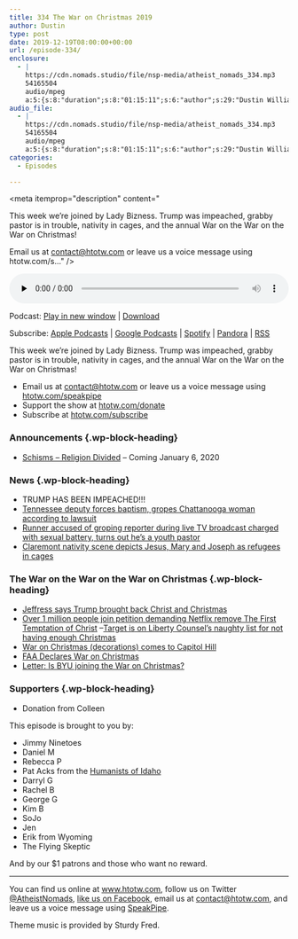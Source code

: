 ```yaml
---
title: 334 The War on Christmas 2019
author: Dustin
type: post
date: 2019-12-19T08:00:00+00:00
url: /episode-334/
enclosure:
  - |
    https://cdn.nomads.studio/file/nsp-media/atheist_nomads_334.mp3
    54165504
    audio/mpeg
    a:5:{s:8:"duration";s:8:"01:15:11";s:6:"author";s:29:"Dustin Williams, Lady Bizness";s:8:"explicit";s:1:"1";s:13:"episode_title";s:25:"The War on Christmas 2019";s:10:"episode_no";s:3:"334";}
audio_file:
  - |
    https://cdn.nomads.studio/file/nsp-media/atheist_nomads_334.mp3
    54165504
    audio/mpeg
    a:5:{s:8:"duration";s:8:"01:15:11";s:6:"author";s:29:"Dustin Williams, Lady Bizness";s:8:"explicit";s:1:"1";s:13:"episode_title";s:25:"The War on Christmas 2019";s:10:"episode_no";s:3:"334";}
categories:
  - Episodes

---
```

<div itemscope itemtype="http://schema.org/AudioObject">
  <meta itemprop="name" content="334 The War on Christmas 2019" />
  
  <meta itemprop="uploadDate" content="2019-12-19T01:00:00-07:00" />
  
  <meta itemprop="encodingFormat" content="audio/mpeg" />
  
  <meta itemprop="duration" content="PT1H15M11S" />
  
  <meta itemprop="description" content="


This week we’re joined by Lady Bizness. Trump was impeached, grabby pastor is in trouble, nativity in cages, and the annual War on the War on the War on Christmas!








Email us at contact@htotw.com or leave us a voice message using htotw.com/s..." />
  
  <meta itemprop="contentUrl" content="https://dts.podtrac.com/redirect.mp3/cdn.nomads.studio/file/nsp-media/atheist_nomads_334.mp3" />
  
  <meta itemprop="contentSize" content="51.7" />
  
  <div class="powerpress_player" id="powerpress_player_8597">
    <audio class="wp-audio-shortcode" id="audio-4159-341" preload="none" style="width: 100%;" controls="controls"><source type="audio/mpeg" src="https://dts.podtrac.com/redirect.mp3/cdn.nomads.studio/file/nsp-media/atheist_nomads_334.mp3?_=341" /><a href="https://dts.podtrac.com/redirect.mp3/cdn.nomads.studio/file/nsp-media/atheist_nomads_334.mp3">https://dts.podtrac.com/redirect.mp3/cdn.nomads.studio/file/nsp-media/atheist_nomads_334.mp3</a></audio>
  </div>
</div>

<p class="powerpress_links powerpress_links_mp3">
  Podcast: <a href="https://dts.podtrac.com/redirect.mp3/cdn.nomads.studio/file/nsp-media/atheist_nomads_334.mp3" class="powerpress_link_pinw" target="_blank" title="Play in new window" onclick="return powerpress_pinw('https://htotw.com/?powerpress_pinw=4159-podcast');" rel="nofollow">Play in new window</a> | <a href="https://dts.podtrac.com/redirect.mp3/cdn.nomads.studio/file/nsp-media/atheist_nomads_334.mp3" class="powerpress_link_d" title="Download" rel="nofollow" download="atheist_nomads_334.mp3">Download</a>
</p>

<p class="powerpress_links powerpress_subscribe_links">
  Subscribe: <a href="https://podcasts.apple.com/us/podcast/humanists-take-on-the-world/id530050098?mt=2&ls=1" class="powerpress_link_subscribe powerpress_link_subscribe_itunes" target="_blank" title="Subscribe on Apple Podcasts" rel="nofollow">Apple Podcasts</a> | <a href="https://www.google.com/podcasts?feed=aHR0cDovL2F0aGVpc3Rub21hZHMubGlic3luLmNvbS9yc3M%3D" class="powerpress_link_subscribe powerpress_link_subscribe_googleplay" target="_blank" title="Subscribe on Google Podcasts" rel="nofollow">Google Podcasts</a> | <a href="https://open.spotify.com/show/3LzK2xZGike6Tc1GEMtMbr?si=LieN9SNuTpq96smuaUsH8A" class="powerpress_link_subscribe powerpress_link_subscribe_spotify" target="_blank" title="Subscribe on Spotify" rel="nofollow">Spotify</a> | <a href="https://www.pandora.com/podcast/atheist-nomads/PC:10122?corr=62071012&part=ug" class="powerpress_link_subscribe powerpress_link_subscribe_pandora" target="_blank" title="Subscribe on Pandora" rel="nofollow">Pandora</a> | <a href="https://htotw.com/feed/podcast/" class="powerpress_link_subscribe powerpress_link_subscribe_rss" target="_blank" title="Subscribe via RSS" rel="nofollow">RSS</a>
</p>

This week we’re joined by Lady Bizness. Trump was impeached, grabby pastor is in trouble, nativity in cages, and the annual War on the War on the War on Christmas!

<!--more-->

  * Email us at <a href="mailto:contact@htotw.com” target=" rel="noopener noreferrer">contact@htotw.com</a> or leave us a voice message using <a href="https://htotw.com/speakpipe" target="_blank" rel="noopener noreferrer">htotw.com/speakpipe</a>
  * Support the show at <a href="https://htotw.com/donate" target="_blank" rel="noopener noreferrer">htotw.com/donate</a>
  * Subscribe at <a href="https://htotw.com/subscribe" target="_blank" rel="noopener noreferrer">htotw.com/subscribe</a>

### Announcements {.wp-block-heading}

  * [Schisms &#8211; Religion Divided][1] &#8211; Coming January 6, 2020

### News {.wp-block-heading}

  * TRUMP HAS BEEN IMPEACHED!!!
  * [Tennessee deputy forces baptism, gropes Chattanooga woman according to lawsuit][2]
  * [Runner accused of groping reporter during live TV broadcast charged with sexual battery, turns out he’s a youth pastor][3]
  * [Claremont nativity scene depicts Jesus, Mary and Joseph as refugees in cages][4]

### The War on the War on the War on Christmas {.wp-block-heading}

  * [Jeffress says Trump brought back Christ and Christmas][5]
  * [Over 1 million people join petition demanding Netflix remove The First Temptation of Christ][6] &#8211;[Target is on Liberty Counsel’s naughty list for not having enough Christmas][7]
  * [War on Christmas (decorations) comes to Capitol Hill][8]
  * [FAA Declares War on Christmas][9]
  * [Letter: Is BYU joining the War on Christmas?][10]

### Supporters {.wp-block-heading}

  * Donation from Colleen

This episode is brought to you by:

  * Jimmy Ninetoes
  * Daniel M
  * Rebecca P
  * Pat Acks from the <a href="https://www.humanistsofidaho.org" target="_blank" rel="noopener noreferrer">Humanists of Idaho</a>
  * Darryl G
  * Rachel B
  * George G
  * Kim B
  * SoJo
  * Jen
  * Erik from Wyoming
  * The Flying Skeptic

And by our $1 patrons and those who want no reward.

<hr class="wp-block-separator" />

You can find us online at <a href="https://www.htotw.com/" target="_blank" rel="noopener noreferrer">www.htotw.com</a>, follow us on Twitter <a href="https://twitter.com/AtheistNomads" target="_blank" rel="noopener noreferrer">@AtheistNomads</a>, <a href="https://htotw.com/facebook" target="_blank" rel="noopener noreferrer">like us on Facebook</a>, email us at <contact@htotw.com>, and leave us a voice message using <a href="https://htotw.com/speakpipe" target="_blank" rel="noopener noreferrer">SpeakPipe</a>.

Theme music is provided by Sturdy Fred.

 [1]: https://schismpod.com
 [2]: https://www.tennessean.com/story/news/crime/2019/10/03/tennessee-deputy-forces-womans-baptism-chattanooga-lake-lawsuit/3850537002/
 [3]: https://www.nbcnews.com/news/us-news/runner-accused-groping-reporter-during-live-tv-broadcast-charged-sexual-n1102146
 [4]: https://abc7.com/religion/claremont-nativity-scene-depicts-holy-family-as-caged-refugees/5741093/
 [5]: https://www.rightwingwatch.org/post/robert-jeffress-mocks-pelosis-faith-says-trump-has-brought-christmas-christ-back-to-u-s/
 [6]: https://www.nydailynews.com/news/world/ny-first-temptation-of-christ-netflix-gay-jesus-petition-brazil-20191211-57wompwxijbrrlbgvjwt6epvqi-story.html
 [7]: https://www.rightwingwatch.org/post/the-religious-rights-war-on-the-war-on-christmas-is-well-underway/
 [8]: https://www.rollcall.com/news/hoh/war-on-christmas-decorations-infiltrates-hill
 [9]: https://www.adweek.com/brand-marketing/faa-war-on-christmas-holiday-lights/
 [10]: https://www.sltrib.com/opinion/letters/2019/12/12/letter-is-byu-joining-war/